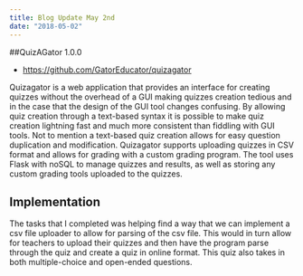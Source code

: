 ```yaml
---
title: Blog Update May 2nd
date: "2018-05-02"
---
```


##QuizAGator 1.0.0

- https://github.com/GatorEducator/quizagator

Quizagator is a web application that provides an interface for creating quizzes without the overhead of a GUI making quizzes creation tedious and in the case that the design of the GUI tool changes confusing. By allowing quiz creation through a text-based syntax it is possible to make quiz creation lightning fast and much more consistent than fiddling with GUI tools. Not to mention a text-based quiz creation allows for easy question duplication and modification. Quizagator supports uploading quizzes in CSV format and allows for grading with a custom grading program. The tool uses Flask with noSQL to manage quizzes and results, as well as storing any custom grading tools uploaded to the quizzes.

## Implementation
The tasks that I completed was helping find a way that we can implement a csv file uploader to allow for parsing of the csv file. This would in turn allow for teachers to upload their quizzes and then have the program parse through the quiz and create a quiz in online format. This quiz also takes in both multiple-choice and open-ended questions.
